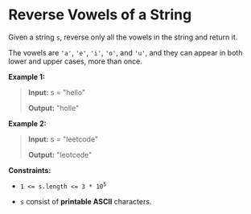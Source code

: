 # Reverse Vowels of a String

Given a string <code>s</code>, reverse only all the vowels in the string and return it.

The vowels are <code>'a'</code>, <code>'e'</code>, <code>'i'</code>, <code>'o'</code>, and <code>'u'</code>, and they can appear in both lower and upper cases, more than once.


**Example 1:**
>
> **Input:** s = "hello"
>
> **Output:** "holle"

**Example 2:**
>
> **Input:** s = "leetcode"
>
> **Output:** "leotcede"


**Constraints:**

- <code>1 &lt;= s.length &lt;= 3 * 10<sup>5</sup></code>

- <code>s</code> consist of **printable ASCII** characters.
